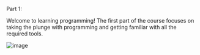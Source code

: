 Part 1:

Welcome to learning programming! The first part of the course focuses on taking the plunge with programming and getting familiar with all the required tools.

![image](https://user-images.githubusercontent.com/86624773/126403852-d7769add-12d8-4ea1-9f3c-f5f3867d38b3.png)
